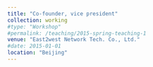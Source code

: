 ```yaml
---
title: "Co-founder, vice president"
collection: working
#type: "Workshop"
#permalink: /teaching/2015-spring-teaching-1
venue: "East2west Network Tech. Co., Ltd."
#date: 2015-01-01
location: "Beijing"
---
```

